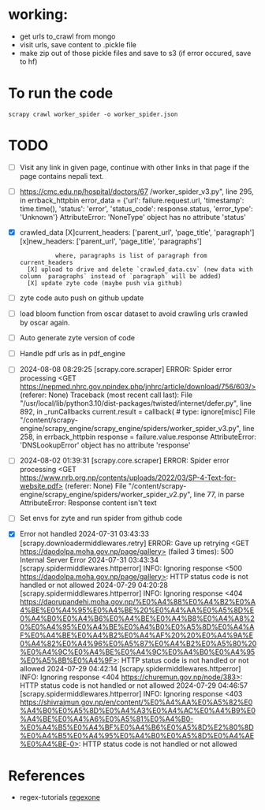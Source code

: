 # working:

- get urls to_crawl from mongo
- visit urls, save content to .pickle file
- make zip out of those pickle files and save to s3 (if error occured, save to hf)

# To run the code

`scrapy crawl worker_spider -o worker_spider.json`

# TODO

- [ ] Visit any link in given page, continue with other links in that page if the page contains nepali text.
- [ ] https://cmc.edu.np/hospital/doctors/67
      /worker_spider_v3.py", line 295, in errback_httpbin
      error_data = {'url': failure.request.url, 'timestamp': time.time(), 'status': 'error', 'status_code': response.status, 'error_type': 'Unknown'}
      AttributeError: 'NoneType' object has no attribute 'status'
- [x] crawled_data
      [X]current_headers: ['parent_url', 'page_title', 'paragraph']
      [x]new_headers: ['parent_url', 'page_title', 'paragraphs']

                where, paragraphs is list of paragraph from current_headers
        [X] upload to drive and delete `crawled_data.csv` (new data with column `paragraphs` instead of `paragraph` will be added)
        [X] update zyte code (maybe push via github)

- [ ] zyte code auto push on github update
- [ ] load bloom function from oscar dataset to avoid crawling urls crawled by oscar again.
- [ ] Auto generate zyte version of code
- [ ] Handle pdf urls as in pdf_engine
- [ ] 2024-08-08 08:29:25 [scrapy.core.scraper] ERROR: Spider error processing <GET https://nepmed.nhrc.gov.npindex.php/jnhrc/article/download/756/603/> (referer: None)
      Traceback (most recent call last):
      File "/usr/local/lib/python3.10/dist-packages/twisted/internet/defer.py", line 892, in \_runCallbacks
      current.result = callback( # type: ignore[misc]
      File "/content/scrapy-engine/scrapy_engine/scrapy_engine/spiders/worker_spider_v3.py", line 258, in errback_httpbin
      response = failure.value.response
      AttributeError: 'DNSLookupError' object has no attribute 'response'

- [ ] 2024-08-02 01:39:31 [scrapy.core.scraper] ERROR: Spider error processing <GET https://www.nrb.org.np/contents/uploads/2022/03/SP-4-Text-for-website.pdf> (referer: None)
      File "/content/scrapy-engine/scrapy_engine/spiders/worker_spider_v2.py", line 77, in parse
      AttributeError: Response content isn't text

- [ ] Set envs for zyte and run spider from github code

- [x] Error not handled
      2024-07-31 03:43:33 [scrapy.downloadermiddlewares.retry] ERROR: Gave up retrying <GET https://daodolpa.moha.gov.np/page/gallery> (failed 3 times): 500 Internal Server Error
      2024-07-31 03:43:34 [scrapy.spidermiddlewares.httperror] INFO: Ignoring response <500 https://daodolpa.moha.gov.np/page/gallery>: HTTP status code is not handled or not allowed
      2024-07-29 04:20:28 [scrapy.spidermiddlewares.httperror] INFO: Ignoring response <404 https://daorupandehi.moha.gov.np/%E0%A4%88%E0%A4%B2%E0%A4%BE%E0%A4%95%E0%A4%BE%20%E0%A4%AA%E0%A5%8D%E0%A4%B0%E0%A4%B6%E0%A4%BE%E0%A4%B8%E0%A4%A8%20%E0%A4%95%E0%A4%BE%E0%A4%B0%E0%A5%8D%E0%A4%AF%E0%A4%BE%E0%A4%B2%E0%A4%AF%20%20%E0%A4%9A%E0%A4%82%E0%A4%96%E0%A5%87%E0%A4%B2%E0%A5%80%20%E0%A4%9C%E0%A4%BE%E0%A4%9C%E0%A4%B0%E0%A4%95%E0%A5%8B%E0%A4%9F>: HTTP status code is not handled or not allowed
      2024-07-29 04:42:14 [scrapy.spidermiddlewares.httperror] INFO: Ignoring response <404 https://churemun.gov.np/node/383>: HTTP status code is not handled or not allowed
      2024-07-29 04:46:57 [scrapy.spidermiddlewares.httperror] INFO: Ignoring response <403 https://shivrajmun.gov.np/en/content/%E0%A4%AA%E0%A5%82%E0%A4%B0%E0%A5%8D%E0%A4%A3%E0%A4%AC%E0%A4%B9%E0%A4%BE%E0%A4%A6%E0%A5%81%E0%A4%B0-%E0%A4%B5%E0%A4%BF%E0%A4%B6%E0%A5%8D%E2%80%8D%E0%A4%B5%E0%A4%95%E0%A4%B0%E0%A5%8D%E0%A4%AE%E0%A4%BE-0>: HTTP status code is not handled or not allowed

# References

- regex-tutorials [regexone](https://regexone.com/)
